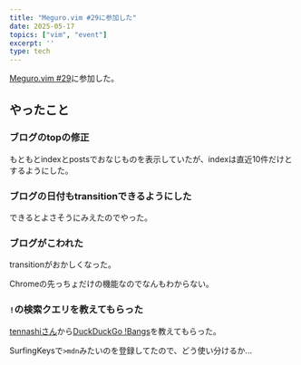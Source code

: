 ```yaml
---
title: "Meguro.vim #29に参加した"
date: 2025-05-17
topics: ["vim", "event"]
excerpt: ''
type: tech
---
```


[Meguro.vim #29](https://megurovim.connpass.com/event/348687/)に参加した。

## やったこと

### ブログのtopの修正

もともとindexとpostsでおなじものを表示していたが、indexは直近10件だけとするようにした。

### ブログの日付もtransitionできるようにした

できるとよさそうにみえたのでやった。

### ブログがこわれた

transitionがおかしくなった。

Chromeの先っちょだけの機能なのでなんもわからない。

### `!`の検索クエリを教えてもらった

[tennashiさん](https://github.com/tennashi)から[DuckDuckGo !Bangs](https://duckduckgo.com/bangs)を教えてもらった。

SurfingKeysで`>mdn`みたいのを登録してたので、どう使い分けるか...
